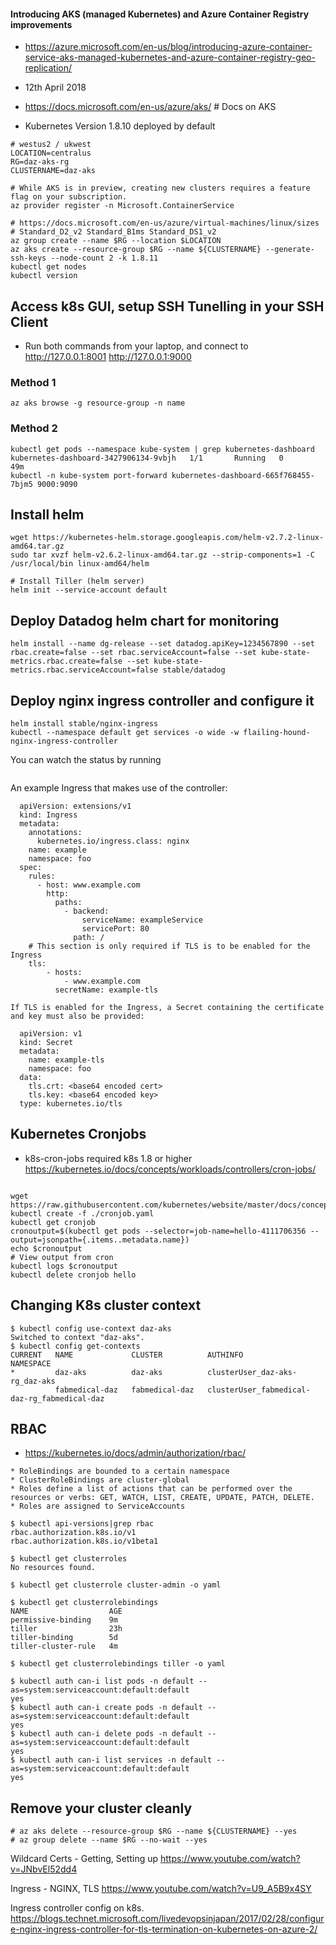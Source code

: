 #### Introducing AKS (managed Kubernetes) and Azure Container Registry improvements
* https://azure.microsoft.com/en-us/blog/introducing-azure-container-service-aks-managed-kubernetes-and-azure-container-registry-geo-replication/

* 12th April 2018
* https://docs.microsoft.com/en-us/azure/aks/ # Docs on AKS
* Kubernetes Version 1.8.10 deployed by default

```
# westus2 / ukwest
LOCATION=centralus
RG=daz-aks-rg
CLUSTERNAME=daz-aks

# While AKS is in preview, creating new clusters requires a feature flag on your subscription.
az provider register -n Microsoft.ContainerService

# https://docs.microsoft.com/en-us/azure/virtual-machines/linux/sizes
# Standard_D2_v2 Standard_B1ms Standard_DS1_v2
az group create --name $RG --location $LOCATION
az aks create --resource-group $RG --name ${CLUSTERNAME} --generate-ssh-keys --node-count 2 -k 1.8.11
kubectl get nodes
kubectl version
```

## Access k8s GUI, setup SSH Tunelling in your SSH Client
* Run both commands from your laptop, and connect to http://127.0.0.1:8001 http://127.0.0.1:9000

### Method 1
```
az aks browse -g resource-group -n name
```

### Method 2
```
kubectl get pods --namespace kube-system | grep kubernetes-dashboard
kubernetes-dashboard-3427906134-9vbjh   1/1       Running   0          49m
kubectl -n kube-system port-forward kubernetes-dashboard-665f768455-7bjm5 9000:9090
```

## Install helm
```
wget https://kubernetes-helm.storage.googleapis.com/helm-v2.7.2-linux-amd64.tar.gz
sudo tar xvzf helm-v2.6.2-linux-amd64.tar.gz --strip-components=1 -C /usr/local/bin linux-amd64/helm

# Install Tiller (helm server)
helm init --service-account default
```

## Deploy Datadog helm chart for monitoring
```
helm install --name dg-release --set datadog.apiKey=1234567890 --set rbac.create=false --set rbac.serviceAccount=false --set kube-state-metrics.rbac.create=false --set kube-state-metrics.rbac.serviceAccount=false stable/datadog
```

## Deploy nginx ingress controller and configure it
```
helm install stable/nginx-ingress
kubectl --namespace default get services -o wide -w flailing-hound-nginx-ingress-controller
```

You can watch the status by running
```kubectl --namespace default get services -o wide -w flailing-hound-nginx-ingress-controller
```

An example Ingress that makes use of the controller:
```
  apiVersion: extensions/v1
  kind: Ingress
  metadata:
    annotations:
      kubernetes.io/ingress.class: nginx
    name: example
    namespace: foo
  spec:
    rules:
      - host: www.example.com
        http:
          paths:
            - backend:
                serviceName: exampleService
                servicePort: 80
              path: /
    # This section is only required if TLS is to be enabled for the Ingress
    tls:
        - hosts:
            - www.example.com
          secretName: example-tls

If TLS is enabled for the Ingress, a Secret containing the certificate and key must also be provided:

  apiVersion: v1
  kind: Secret
  metadata:
    name: example-tls
    namespace: foo
  data:
    tls.crt: <base64 encoded cert>
    tls.key: <base64 encoded key>
  type: kubernetes.io/tls
```

## Kubernetes Cronjobs
* k8s-cron-jobs required k8s 1.8 or higher https://kubernetes.io/docs/concepts/workloads/controllers/cron-jobs/
```

wget https://raw.githubusercontent.com/kubernetes/website/master/docs/concepts/workloads/controllers/cronjob.yaml
kubectl create -f ./cronjob.yaml
kubectl get cronjob
cronoutput=$(kubectl get pods --selector=job-name=hello-4111706356 --output=jsonpath={.items..metadata.name})
echo $cronoutput
# View output from cron
kubectl logs $cronoutput
kubectl delete cronjob hello
```

## Changing K8s cluster context
```
$ kubectl config use-context daz-aks
Switched to context "daz-aks".
$ kubectl config get-contexts
CURRENT   NAME             CLUSTER          AUTHINFO                                       NAMESPACE
*         daz-aks          daz-aks          clusterUser_daz-aks-rg_daz-aks
          fabmedical-daz   fabmedical-daz   clusterUser_fabmedical-daz-rg_fabmedical-daz
```

## RBAC
* https://kubernetes.io/docs/admin/authorization/rbac/
```
* RoleBindings are bounded to a certain namespace
* ClusterRoleBindings are cluster-global
* Roles define a list of actions that can be performed over the resources or verbs: GET, WATCH, LIST, CREATE, UPDATE, PATCH, DELETE.
* Roles are assigned to ServiceAccounts

$ kubectl api-versions|grep rbac
rbac.authorization.k8s.io/v1
rbac.authorization.k8s.io/v1beta1

$ kubectl get clusterroles
No resources found.

$ kubectl get clusterrole cluster-admin -o yaml

$ kubectl get clusterrolebindings
NAME                  AGE
permissive-binding    9m
tiller                23h
tiller-binding        5d
tiller-cluster-rule   4m

$ kubectl get clusterrolebindings tiller -o yaml

$ kubectl auth can-i list pods -n default --as=system:serviceaccount:default:default
yes
$ kubectl auth can-i create pods -n default --as=system:serviceaccount:default:default
yes
$ kubectl auth can-i delete pods -n default --as=system:serviceaccount:default:default
yes
$ kubectl auth can-i list services -n default --as=system:serviceaccount:default:default
yes
```

## Remove your cluster cleanly
```
# az aks delete --resource-group $RG --name ${CLUSTERNAME} --yes
# az group delete --name $RG --no-wait --yes
```

Wildcard Certs - Getting, Setting up
https://www.youtube.com/watch?v=JNbvEl52dd4

Ingress - NGINX, TLS
https://www.youtube.com/watch?v=U9_A5B9x4SY

Ingress controller config on k8s.
https://blogs.technet.microsoft.com/livedevopsinjapan/2017/02/28/configure-nginx-ingress-controller-for-tls-termination-on-kubernetes-on-azure-2/

